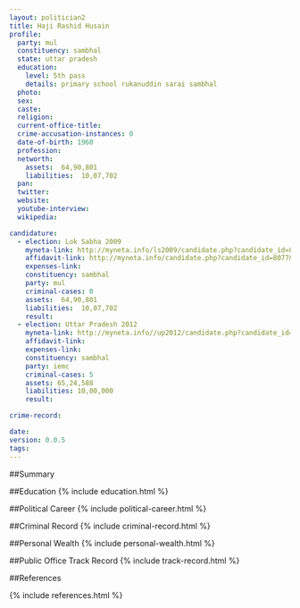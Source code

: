 ```yaml
---
layout: politician2
title: Haji Rashid Husain
profile: 
  party: mul
  constituency: sambhal
  state: uttar pradesh
  education: 
    level: 5th pass
    details: primary school rukanuddin sarai sambhal
  photo: 
  sex: 
  caste: 
  religion: 
  current-office-title: 
  crime-accusation-instances: 0
  date-of-birth: 1960
  profession: 
  networth: 
    assets:  64,90,801
    liabilities:  10,07,702
  pan: 
  twitter: 
  website: 
  youtube-interview: 
  wikipedia: 

candidature: 
  - election: Lok Sabha 2009
    myneta-link: http://myneta.info/ls2009/candidate.php?candidate_id=8077
    affidavit-link: http://myneta.info/candidate.php?candidate_id=8077&scan=original
    expenses-link: 
    constituency: sambhal 
    party: mul
    criminal-cases: 0
    assets:  64,90,801
    liabilities:  10,07,702
    result:  
  - election: Uttar Pradesh 2012
    myneta-link: http://myneta.info//up2012/candidate.php?candidate_id=2977
    affidavit-link: 
    expenses-link: 
    constituency: sambhal 
    party: iemc
    criminal-cases: 5
    assets: 65,24,588
    liabilities: 10,00,000
    result:  

crime-record: 

date: 
version: 0.0.5
tags: 
---
```

##Summary


##Education
{% include education.html %}


##Political Career
{% include political-career.html %}


##Criminal Record
{% include criminal-record.html %}


##Personal Wealth
{% include personal-wealth.html %}


##Public Office Track Record
{% include track-record.html %}


##References


{% include references.html %}